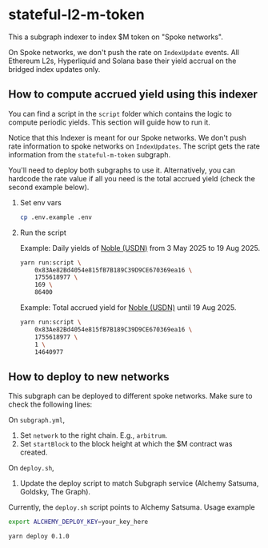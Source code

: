 # stateful-l2-m-token

This a subgraph indexer to index $M token on "Spoke networks".

On Spoke networks, we don't push the rate on `IndexUpdate` events. All Ethereum L2s, Hyperliquid and Solana base their yield accrual on the bridged index updates only.

## How to compute accrued yield using this indexer

You can find a script in the `script` folder which contains the logic to compute periodic yields. This section will guide how to run it.

Notice that this Indexer is meant for our Spoke networks. We don't push rate information to spoke networks on `IndexUpdates`. The script gets the rate information from the `stateful-m-token` subgraph.

You'll need to deploy both subgraphs to use it. Alternatively, you can hardcode the rate value if all you need is the total accrued yield (check the second example below).

1. Set env vars

   ```sh
   cp .env.example .env
   ```

1. Run the script

   Example: Daily yields of [Noble (USDN)](https://dashboard.m0.org/stablecoins/noble) from 3 May 2025 to 19 Aug 2025.

   ```sh
   yarn run:script \
       0x83Ae82Bd4054e815fB7B189C39D9CE670369ea16 \
       1755618977 \
       169 \
       86400
   ```

   Example: Total accrued yield for [Noble (USDN)](https://dashboard.m0.org/stablecoins/noble) until 19 Aug 2025.

   ```sh
   yarn run:script \
       0x83Ae82Bd4054e815fB7B189C39D9CE670369ea16 \
       1755618977 \
       1 \
       14640977
   ```

## How to deploy to new networks

This subgraph can be deployed to different spoke networks. Make sure to check the following lines:

On `subgraph.yml`,

1. Set `network` to the right chain. E.g., `arbitrum`.
1. Set `startBlock` to the block height at which the $M contract was created.

On `deploy.sh`,

1. Update the deploy script to match Subgraph service (Alchemy Satsuma, Goldsky, The Graph).

Currently, the `deploy.sh` script points to Alchemy Satsuma. Usage example

```sh
export ALCHEMY_DEPLOY_KEY=your_key_here

yarn deploy 0.1.0
```
